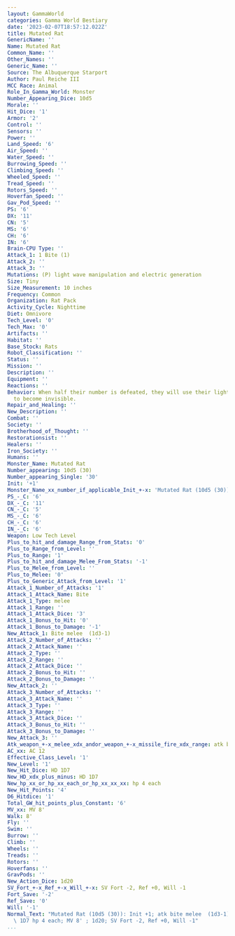 ```yaml
---
layout: GammaWorld
categories: Gamma World Bestiary
date: '2023-02-07T18:57:12.022Z'
title: Mutated Rat
GenericName: ''
Name: Mutated Rat
Common_Name: ''
Other_Names: ''
Generic_Name: ''
Source: The Albuquerque Starport
Author: Paul Reiche III
MCC Race: Animal
Role_In_Gamma_World: Monster
Number_Appearing_Dice: 10d5
Morale: ''
Hit_Dice: '1'
Armor: '2'
Control: ''
Sensors: ''
Power: ''
Land_Speed: '6'
Air_Speed: ''
Water_Speed: ''
Burrowing_Speed: ''
Climbing_Speed: ''
Wheeled_Speed: ''
Tread_Speed: ''
Rotors_Speed: ''
Hoverfan_Speed: ''
Gav_Pod_Speed: ''
PS: '6'
DX: '11'
CN: '5'
MS: '6'
CH: '6'
IN: '6'
Brain-CPU Type: ''
Attack_1: 1 Bite (1)
Attack_2: ''
Attack_3: ''
Mutations: (P) light wave manipulation and electric generation
Size: Tiny
Size_Measurement: 10 inches
Frequency: Common
Organization: Rat Pack
Activity_Cycle: Nighttime
Diet: Omnivore
Tech_Level: '0'
Tech_Max: '0'
Artifacts: ''
Habitat: ''
Base_Stock: Rats
Robot_Classification: ''
Status: ''
Mission: ''
Description: ''
Equipment: ''
Reactions: ''
Behavior: When half their number is defeated, they will use their light wave manipulation
  to become invisible.
Repair_and_Healing: ''
New_Description: ''
Combat: ''
Society: ''
Brotherhood_of_Thought: ''
Restorationsist: ''
Healers: ''
Iron_Society: ''
Humans: ''
Monster_Name: Mutated Rat
Number_appearing: 10d5 (30)
Number_appearing_Single: '30'
Init: '+1'
Monster_Name_xx_number_if_applicable_Init_+-x: 'Mutated Rat (10d5 (30)): Init +1'
PS_-_C: '6'
DX_-_C: '11'
CN_-_C: '5'
MS_-_C: '6'
CH_-_C: '6'
IN_-_C: '6'
Weapon: Low Tech Level
Plus_to_hit_and_damage_Range_from_Stats: '0'
Plus_to_Range_from_Level: ''
Plus_to_Range: '1'
Plus_to_hit_and_damage_Melee_From_Stats: '-1'
Plus_to_Melee_from_Level: ''
Plus_to_Melee: '0'
Plus_to_Generic_Attack_from_Level: '1'
Attack_1_Number_of_Attacks: '1'
Attack_1_Attack_Name: Bite
Attack_1_Type: melee
Attack_1_Range: ''
Attack_1_Attack_Dice: '3'
Attack_1_Bonus_to_Hit: '0'
Attack_1_Bonus_to_Damage: '-1'
New_Attack_1: Bite melee  (1d3-1)
Attack_2_Number_of_Attacks: ''
Attack_2_Attack_Name: ''
Attack_2_Type: ''
Attack_2_Range: ''
Attack_2_Attack_Dice: ''
Attack_2_Bonus_to_Hit: ''
Attack_2_Bonus_to_Damage: ''
New_Attack_2: ''
Attack_3_Number_of_Attacks: ''
Attack_3_Attack_Name: ''
Attack_3_Type: ''
Attack_3_Range: ''
Attack_3_Attack_Dice: ''
Attack_3_Bonus_to_Hit: ''
Attack_3_Bonus_to_Damage: ''
New_Attack_3: ''
Atk_weapon_+-x_melee_xdx_andor_weapon_+-x_missile_fire_xdx_range: atk bite melee  (1d3-1)
AC_xx: AC 12
Effective_Class_Level: '1'
New_Level: '1'
New_Hit_Dice: HD 1D7
New_HD_xdx_plus_minus: HD 1D7
New_hp_xx_or_hp_xx_each_or_hp_xx_xx_xx: hp 4 each
New_Hit_Points: '4'
D6_Hitdice: '1'
Total_GW_hit_points_plus_Constant: '6'
MV_xx: MV 8'
Walk: 8'
Fly: ''
Swim: ''
Burrow: ''
Climb: ''
Wheels: ''
Treads: ''
Rotors: ''
Hoverfans: ''
GravPods: ''
New_Action_Dice: 1d20
SV_Fort_+-x_Ref_+-x_Will_+-x: SV Fort -2, Ref +0, Will -1
Fort_Save: '-2'
Ref_Save: '0'
Will: '-1'
Normal_Text: "Mutated Rat (10d5 (30)): Init +1; atk bite melee  (1d3-1); AC 12; HD\
  \ 1D7 hp 4 each; MV 8' ; 1d20; SV Fort -2, Ref +0, Will -1"
...
```

